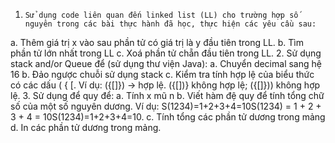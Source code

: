 1.     Sử dụng code liên quan đến linked list (LL) cho trường hợp số nguyên trong các bài thực hành đã học, thực hiện các yêu cầu sau:
a.     Thêm giá trị x vào sau phần tử có giá trị là y đầu tiên trong LL.
b.     Tìm phần tử lớn nhất trong LL
c.     Xoá phần tử chẵn đầu tiên trong LL.
2.     Sử dụng stack and/or Queue để (sử dụng thư viện Java):
a.     Chuyển decimal sang hệ 16
b.     Đảo ngược chuỗi sử dụng stack
c.     Kiểm tra tính hợp lệ của biểu thức có các dấu ( { [. Ví dụ: ({[]}) -> hợp lệ. ({[])} không hợp lệ; ({[]})) không hợp lệ.
3.      Sử dụng để quy để:
a.     Tính x mũ n
b.     Viết hàm đệ quy để tính tổng chữ số của một số nguyên dương.
Ví dụ: S(1234)=1+2+3+4=10S(1234) = 1 + 2 + 3 + 4 = 10S(1234)=1+2+3+4=10.
c.     Tính tổng các phần tử dương trong mảng
d.     In các phần tử dương trong mảng.